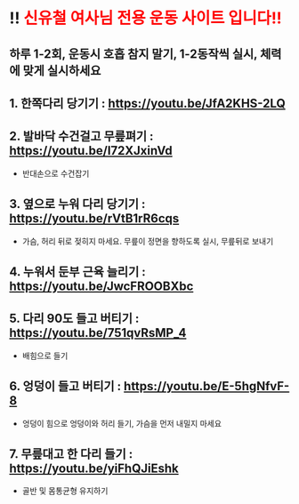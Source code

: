 # !! <font color="red"> 신유철 여사님 전용 운동 사이트 입니다!! </font>

## 하루 1-2회, 운동시 호흡 참지 말기, 1-2동작씩 실시, 체력에 맞게 실시하세요

## 1. 한쪽다리 당기기 : https://youtu.be/JfA2KHS-2LQ

## 2. 발바닥 수건걸고 무릎펴기 : https://youtu.be/I72XJxinVd 
- 반대손으로 수건잡기


## 3. 옆으로 누워 다리 당기기 : https://youtu.be/rVtB1rR6cqs
- 가슴, 허리 뒤로 젖히지 마세요. 무릎이 정면을 향하도록 실시, 무릎뒤로 보내기

## 4. 누워서 둔부 근육 늘리기 : https://youtu.be/JwcFROOBXbc


## 5. 다리 90도 들고 버티기 : https://youtu.be/751qvRsMP_4
- 배힘으로 들기


## 6. 엉덩이 들고 버티기 : https://youtu.be/E-5hgNfvF-8
- 엉덩이 힘으로 엉덩이와 허리 들기, 가슴을 먼저 내밀지 마세요


## 7. 무릎대고 한 다리 들기 : https://youtu.be/yiFhQJiEshk
- 골반 및 몸통균형 유지하기
